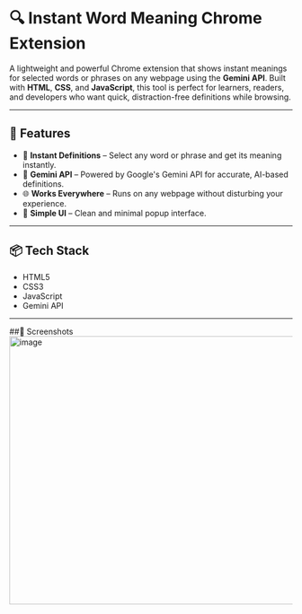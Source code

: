 # 🔍 Instant Word Meaning Chrome Extension

A lightweight and powerful Chrome extension that shows instant meanings for selected words or phrases on any webpage using the **Gemini API**. Built with **HTML**, **CSS**, and **JavaScript**, this tool is perfect for learners, readers, and developers who want quick, distraction-free definitions while browsing.

---

## 🚀 Features

- 📘 **Instant Definitions** – Select any word or phrase and get its meaning instantly.
- 🤖 **Gemini API** – Powered by Google's Gemini API for accurate, AI-based definitions.
- 🌐 **Works Everywhere** – Runs on any webpage without disturbing your experience.
- 🎨 **Simple UI** – Clean and minimal popup interface.

---

## 📦 Tech Stack

- HTML5  
- CSS3  
- JavaScript  
- Gemini API

---

##📸 Screenshots
<img width="946" height="478" alt="image" src="https://github.com/user-attachments/assets/9269d761-d323-4716-89a4-1f33f742e51d" />

